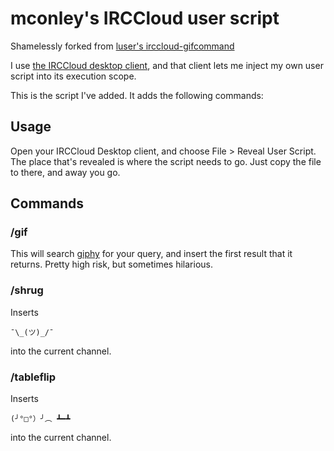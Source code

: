 # mconley's IRCCloud user script

Shamelessly forked from [luser's irccloud-gifcommand](https://github.com/luser/irccloud-gifcommand)

I use [the IRCCloud desktop client](https://github.com/irccloud/irccloud-desktop), and that client lets me inject my own user script into its
execution scope.

This is the script I've added. It adds the following commands:

## Usage

Open your IRCCloud Desktop client, and choose File > Reveal User Script. The place that's revealed is where the script needs to go. Just copy the file to there, and away you go.

## Commands

### /gif <search query>

This will search [giphy](https://giphy.com) for your query, and insert the first result that it returns. Pretty high risk, but sometimes hilarious.

### /shrug

Inserts

    ¯\_(ツ)_/¯

into the current channel.

### /tableflip

Inserts

    (╯°□°）╯︵ ┻━┻

into the current channel.


